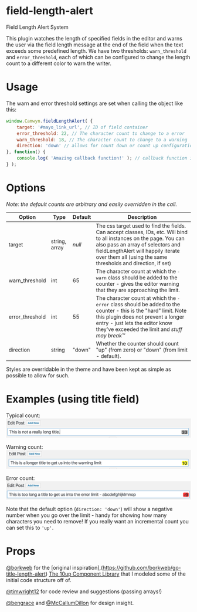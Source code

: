 field-length-alert
=====================

Field Length Alert System

This plugin watches the length of specified fields in the editor and warns the
user via the field length message at the end of the field when the text exceeds
some predefined length. We have two thresholds: `warn_threshold` and `error_threshold`,
each of which can be configured to change the length count to a different color
to warn the writer.

Usage
=============
The warn and error threshold settings are set when calling the
object like this:
```javascript
window.Camwyn.fieldLengthAlert( {
	target: '#mayo_link_url', // ID of field container
	error_threshold: 22, // The character count to change to a error
	warn_threshold: 18, // The character count to change to a warning
	direction: 'down' // allows for count down or count up configuration, default is count down.
}, function() {
	console.log( 'Amazing callback function!' ); // callback function if needed.
} );
```

Options
=============

_Note: the default counts are arbitrary and easily overridden in the call._

Option | Type | Default | Description
------ | ---- | ------- | -----------
target | string, array | _null_ | The css target used to find the fields. Can accept classes, IDs, etc. Will bind to all instances on the page. You can also pass an array of selectors and fieldLengthAlert will happily iterate over them all (using the same thresholds and direction, if set)
warn_threshold | int | 65 | The character count at which the `-warn` class should be added to the counter - gives the editor warning that they are approaching the limit.
error_threshold | int | 55 | The character count at which the `-error` class should be added to the counter - this is the "hard" limit. Note this plugin does not prevent a longer entry - just lets the editor know they've exceeded the limit and _stuff may break&trade;_
direction | string | "down" | Whether the counter should count "up" (from zero) or "down" (from limit - default).

Styles are overridable in the theme and have been kept as simple as possible to allow for such.

Examples (using title field)
=============
Typical count:
![typical count](assets/img/normal.png)

Warning count:
![warning count](assets/img/warn.png)

Error count:
![error count](assets/img/error.png)

Note that the default option (`direction: 'down'`) will show a negative number when you go over the limit - handy for showing how many characters you need to remove! If you really want an incremental count you can set this to `'up'`.

Props
=============
[@borkweb](https://github.com/borkweb) for the [original inspiration],(https://github.com/borkweb/go-title-length-alert)
[The 10up Component Library](https://github.com/10up/wp-component-library) that I modeled some of the initial code structure off of.

[@timwright12](https://github.com/timwright12) for code review and suggestions (passing arrays!)

[@bengrace](https://github.com/bengrace) and [@McCallumDillon](https://github.com/McCallumDillon) for design insight.
